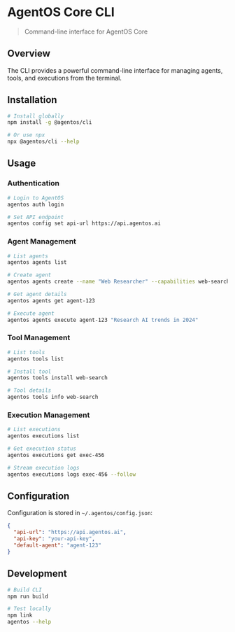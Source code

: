 # AgentOS Core CLI

> Command-line interface for AgentOS Core

## Overview

The CLI provides a powerful command-line interface for managing agents, tools, and executions from the terminal.

## Installation

```bash
# Install globally
npm install -g @agentos/cli

# Or use npx
npx @agentos/cli --help
```

## Usage

### Authentication

```bash
# Login to AgentOS
agentos auth login

# Set API endpoint
agentos config set api-url https://api.agentos.ai
```

### Agent Management

```bash
# List agents
agentos agents list

# Create agent
agentos agents create --name "Web Researcher" --capabilities web-search,data-analysis

# Get agent details
agentos agents get agent-123

# Execute agent
agentos agents execute agent-123 "Research AI trends in 2024"
```

### Tool Management

```bash
# List tools
agentos tools list

# Install tool
agentos tools install web-search

# Tool details
agentos tools info web-search
```

### Execution Management

```bash
# List executions
agentos executions list

# Get execution status
agentos executions get exec-456

# Stream execution logs
agentos executions logs exec-456 --follow
```

## Configuration

Configuration is stored in `~/.agentos/config.json`:

```json
{
  "api-url": "https://api.agentos.ai",
  "api-key": "your-api-key",
  "default-agent": "agent-123"
}
```

## Development

```bash
# Build CLI
npm run build

# Test locally
npm link
agentos --help
```